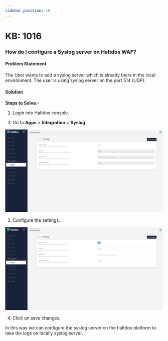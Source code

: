 ```yaml
---
sidebar_position: 16
---
```


# KB: 1016

### **How do I configure a Syslog server on Haltdos WAF?**

#### **Problem Statement**

The User wants to add a syslog server which is already there in the local environment. The user is using syslog server on the port 514 (UDP).

#### **Solution**

**Steps to Solve**:-

1. Login into Haltdos console.

2. Go to **Apps** > **Integration** > **Syslog**.

![kb-1016](/img/waf/v7/kb/syslog_kb_1016_1.png)

3. Configure the settings.

![kb-1016](/img/waf/v7/kb/syslog_kb_1016_2.png)

4. Click on save changes.

In this way we can configure the syslog server on the haltdos platform to take the logs on locally syslog server.